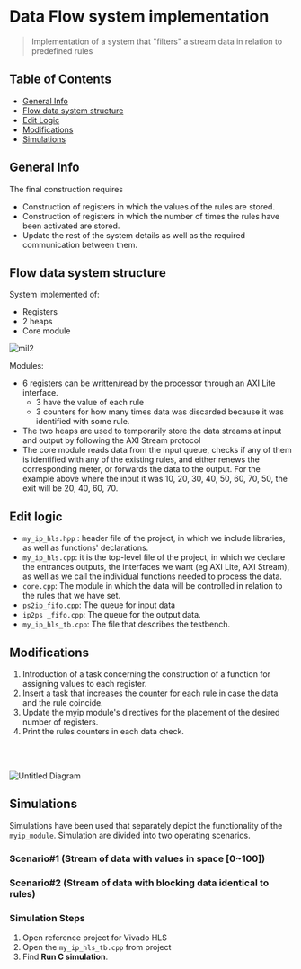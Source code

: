 # Data Flow system implementation
> Ιmplementation of a system that "filters" a stream  data in relation to predefined rules

## Table of Contents
* [General Info](#general-info)
* [Flow data system structure](#flow-data-system-structure)
* [Edit Logic](#edit-logic)
* [Modifications](#modifications)
* [Simulations](#simulations)

## General Info
The final construction requires
* Construction of registers in which the values of the rules are stored.
* Construction of registers in which the number of times the rules have been activated are stored.
* Update the rest of the system details as well as the required communication between them.

## Flow data system structure
System implemented of:
* Registers
* 2 heaps
* Core module

![mil2](https://user-images.githubusercontent.com/22920222/160256226-d9d8258f-a25d-44a6-8aff-89cda4cbebbb.png)

Modules:
*  6 registers can be written/read by the processor through an AXI Lite interface. 
   * 3 have the value of each rule 
   * 3 counters for how many times data was discarded because it was identified with some rule. 
*  The two heaps are used to temporarily store the data streams at input and output by following the AXI Stream protocol
*  The core module reads data from the input queue, checks if any of them is identified with any of the existing rules, and either renews the corresponding meter, or forwards the data to the output. For the example above where the input 
it was 10, 20, 30, 40, 50, 60, 70, 50, the exit will be 20, 40, 60, 70.




## Edit logic
* `my_ip_hls.hpp` : header file of the project, in which we include libraries, as well as functions' declarations.
* `my_ip_hls.cpp`: it is the top-level file of the project, in which we declare the entrances 
outputs, the interfaces we want (eg AXI Lite, AXI Stream), as well as we call the individual 
functions needed to process the data.
* `core.cpp`: The module in which the data will be controlled in relation to the rules that we have set.
* `ps2ip_fifo.cpp`: The queue for input data
* `ip2ps _fifo.cpp`: The queue for the output data.
* `my_ip_hls_tb.cpp`: The file that describes the testbench.


## Modifications
1. Introduction of a task concerning the construction of a function for assigning values to each register.
2. Insert a task that increases the counter for each rule in case the data and the rule coincide.
3. Update the myip module's directives for the placement of the desired number of registers.
4. Print the rules counters in each data check.

<br><br>

![Untitled Diagram](https://user-images.githubusercontent.com/22920222/160257816-49e140fd-a2bc-4297-8c06-d5a944153a96.png)





## Simulations
Simulations have been used that separately depict the functionality of the `myip_module`. Simulation are divided into two operating scenarios.

### Scenario#1 (Stream of data with values in space [0~100])
### Scenario#2 (Stream of data with blocking data identical to rules)

### Simulation Steps
1. Open reference project for Vivado HLS
2. Open the `my_ip_hls_tb.cpp` from project
3. Find __Run C simulation__.



[^1]: Reading time has 1 cycle delay
[^2]: Address is the read pointer value

